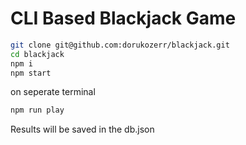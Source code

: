 # CLI Based Blackjack Game

```bash
git clone git@github.com:dorukozerr/blackjack.git
cd blackjack
npm i
npm start
```

on seperate terminal

```bash
npm run play
```

Results will be saved in the db.json
